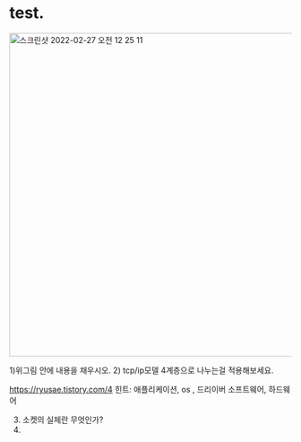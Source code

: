 # test. 
<img width="576" alt="스크린샷 2022-02-27 오전 12 25 11" src="https://user-images.githubusercontent.com/13060192/155848766-c08eb8c3-d197-4fbb-93e6-fa86881bd103.png">

1)위그림 안에 내용을 채우시오.
2) tcp/ip모델 4계층으로 나누는걸 적용해보세요.

https://ryusae.tistory.com/4
힌트: 애플리케이션, os , 드리이버 소프트웨어, 하드웨어

3) 소켓의 실체란 무엇인가?
4) 
